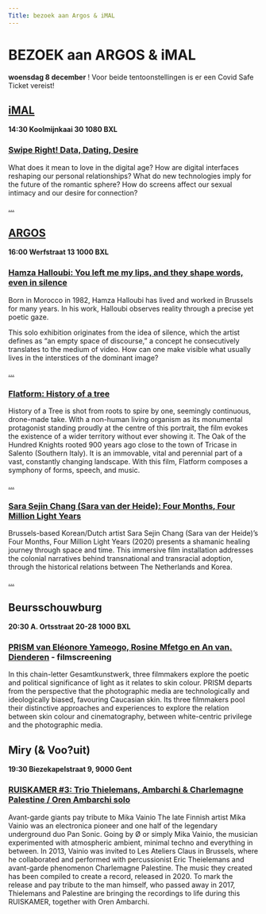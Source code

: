 ```yaml
---
Title: bezoek aan Argos & iMAL
---
```

# BEZOEK aan ARGOS & iMAL
**woensdag 8 december**
! Voor beide tentoonstellingen is er een Covid Safe Ticket vereist!

## [iMAL](https://www.imal.org/)
**14:30 Koolmijnkaai 30 1080 BXL**
### [Swipe Right! Data, Dating, Desire](https://www.imal.org/nl/events/swipe-right-data-dating-desire)
What does it mean to love in the digital age? How are digital interfaces reshaping our personal relationships? What do new technologies imply for the future of the romantic sphere? How do screens affect our sexual intimacy and our desire for connection?    

[...](https://www.imal.org/en/events/swipe-right-data-dating-desire)

## [ARGOS](https://www.argosarts.org/)
**16:00 Werfstraat 13 1000 BXL**
### [Hamza Halloubi: You left me my lips, and they shape words, even in silence](https://www.argosarts.org/event/hamza-halloubi-you-left-me-my-lips-and-they-shape-words-even-in-silence-1)
Born in Morocco in 1982, Hamza Halloubi has lived and worked in Brussels for many years. In his work, Halloubi observes reality through a precise yet poetic gaze.

This solo exhibition originates from the idea of silence, which the artist defines as “an empty space of discourse,” a concept he consecutively translates to the medium of video. How can one make visible what usually lives in the interstices of the dominant image?    

[...](https://www.argosarts.org/event/hamza-halloubi-you-left-me-my-lips-and-they-shape-words-even-in-silence-1)

### [Flatform: History of a tree](https://www.argosarts.org/event/flatform-history-of-a-tree)
History of a Tree is shot from roots to spire by one, seemingly continuous, drone-made take. With a non-human living organism as its monumental protagonist standing proudly at the centre of this portrait, the film evokes the existence of a wider territory without ever showing it. The Oak of the Hundred Knights rooted 900 years ago close to the town of Tricase in Salento (Southern Italy). It is an immovable, vital and perennial part of a vast, constantly changing landscape. With this film, Flatform composes a symphony of forms, speech, and music.    

[...](https://www.argosarts.org/event/flatform-history-of-a-tree)

### [Sara Sejin Chang (Sara van der Heide): Four Months, Four Million Light Years](https://www.argosarts.org/event/sara-sejin-chang-sara-van-der-heide-four-months-four-million-light-years-1)
Brussels-based Korean/Dutch artist Sara Sejin Chang (Sara van der Heide)’s Four Months, Four Million Light Years (2020) presents a shamanic healing journey through space and time. This immersive film installation addresses the colonial narratives behind transnational and transracial adoption, through the historical relations between The Netherlands and Korea.    

[...](https://www.argosarts.org/event/sara-sejin-chang-sara-van-der-heide-four-months-four-million-light-years-1)
<!--
## [Aay Liparoto](https://www.aliparoto.com/)

Aay Liparoto  [1987°, USA] was educated in Visual Arts in London and completed a MFA at KASK with a seductive reflection on normative gender performance with the 9 month long daily performance project 'Andrew has His Period' and the movie 'Andrew a Strong Courageous Warrior'.

> A. Liparoto studied the construction of identity and left her womanhood to  subsequently transform into a male and androgynous person. Filmed over nine months in the maker’s apartment, real life gradually becomes a performance in which it seems almost impossible to escape fiction’s power.

Aay uses long term performance as a form of research to examine the power in the banal. Their output is predominately video, text and performance, working with accessible technology, personal digital archives and DIY strategies to reflect on the mechanics of everyday life. In both their solo and collaborative practice, they are currently focused on feminist co–authorship as a method for resisting the oversimplification of mainstream narratives of historically marginalised voices.

They are currently in development of 360°cinematic virtual reality work, [Small Acts Of Violence](https://www.aliparoto.com/small-acts-of-violence), which is focused on the entanglement of love and violence in primary relationships, in production with ARGOS.
-->
## Beursschouwburg
**20:30 A. Ortsstraat 20-28 1000 BXL**
### [PRISM van Eléonore Yameogo, Rosine Mfetgo en An van. Dienderen](https://beursschouwburg.be/en/events/rosine-mbakam-eleonore-yameogo-and-an-van-dienderen-prism/) - filmscreening
In this chain-letter Gesamtkunstwerk, three filmmakers explore the poetic and political significance of light as it relates to skin colour.
PRISM departs from the perspective that the photographic media are technologically and ideologically biased, favouring Caucasian skin. Its three filmmakers pool their distinctive approaches and experiences to explore the relation between skin colour and cinematography, between white-centric privilege and the photographic media.

## Miry (& Voo?uit)
**19:30 Biezekapelstraat 9, 9000 Gent**
### [RUISKAMER #3: Trio Thielemans, Ambarchi & Charlemagne Palestine / Oren Ambarchi solo](https://miryconcertzaal.be/trio-thielemans-ambarchi-charlemagne-palestine-eric-thielemans-oren-ambarchi/)
Avant-garde giants pay tribute to Mika Vainio
The late Finnish artist Mika Vainio was an electronica pioneer and one half of the legendary underground duo Pan Sonic. Going by Ø or simply Mika Vainio, the musician experimented with atmospheric ambient, minimal techno and everything in between. In 2013, Vainio was invited to Les Ateliers Claus in Brussels, where he collaborated and performed with percussionist Eric Theielemans and avant-garde phenomenon Charlemagne Palestine.
The music they created has been compiled to create a record, released in 2020. To mark the release and pay tribute to the man himself, who passed away in 2017, Thielemans and Palestine are bringing the recordings to life during this RUISKAMER, together with Oren Ambarchi.

<!--
## Programma

* 13:10 afspraak Gent SP
* 13:23 vertrek trein naar BXL Noord
* 14:04 aankomst trein

* 14:30 bezoek iMal
* 15:50 vertrek naar Argos
* 16:00 Bezoek Argos
* 17:30 Einde

Vertrek naar BXL Noord
* 18:21 Vertrek trein naar Gent SP

## Deelnemers
Suzanne Cleerdin
Vincent Van Asten
Gaja Petrauskaite
Boris Daems
Sophia Vielma Fleischhacker
Noah Heylen
Jennifer Izere
Boris Deben
Tsigane Van Audenhove
Thibault Legein
June Rausenberger
Justin Meulebrouck
Nathan Castelain
Merisa Llukaj
-->
